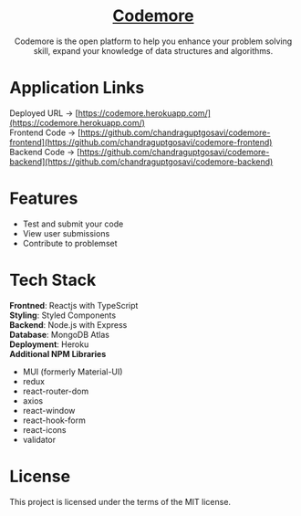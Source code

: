<h1 align="center">
  <a href="https://codemore.herokuapp.com/" rel="noopener" target="_blank">Codemore</a>
</h1>

<div align="center">
Codemore is the open platform to help you enhance your problem solving skill, expand your knowledge of data structures and algorithms.
</div>

# Application Links

Deployed URL -> [https://codemore.herokuapp.com/](https://codemore.herokuapp.com/)
<br>
Frontend Code -> [https://github.com/chandraguptgosavi/codemore-frontend](https://github.com/chandraguptgosavi/codemore-frontend)
<br>
Backend Code -> [https://github.com/chandraguptgosavi/codemore-backend](https://github.com/chandraguptgosavi/codemore-backend)
<br>

# Features

- Test and submit your code
- View user submissions
- Contribute to problemset

# Tech Stack

<b>Frontned</b>: Reactjs with TypeScript
<br>
<b>Styling</b>: Styled Components
<br>
<b>Backend</b>: Node.js with Express
<br>
<b>Database</b>: MongoDB Atlas
<br>
<b>Deployment</b>: Heroku
<br>
<b>Additional NPM Libraries</b>
  - MUI (formerly Material-UI)
  - redux
  - react-router-dom
  - axios
  - react-window
  - react-hook-form
  - react-icons
  - validator

# License

This project is licensed under the terms of the MIT license.